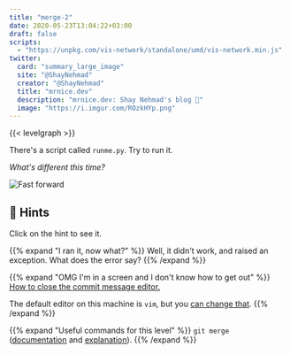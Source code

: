 ```yaml
---
title: "merge-2"
date: 2020-05-23T13:04:22+03:00
draft: false
scripts: 
  - "https://unpkg.com/vis-network/standalone/umd/vis-network.min.js"
twitter:
  card: "summary_large_image"
  site: "@ShayNehmad"
  creator: "@ShayNehmad"
  title: "mrnice.dev"
  description: "mrnice.dev: Shay Nehmad's blog 🧔"
  image: "https://i.imgur.com/ROzkHYp.png"
---
```


{{< levelgraph >}}

There's a script called `runme.py`. Try to run it.

*What's different this time?*

![Fast forward](https://media.giphy.com/media/xT5LMGz9PXEzZqvKmI/giphy.gif "Fast forward")

## 🧩 Hints

Click on the hint to see it.

{{% expand "I ran it, now what?" %}}
Well, it didn't work, and raised an exception. What does the error say?
{{% /expand %}}

{{% expand "OMG I'm in a screen and I don't know how to get out" %}}
[How to close the commit message editor.](https://stackoverflow.com/q/13239368/4119906)

The default editor on this machine is `vim`, but you [can change that](https://git-scm.com/book/en/v2/Customizing-Git-Git-Configuration#_core_editor).
{{% /expand %}}

{{% expand "Useful commands for this level" %}}
`git merge` ([documentation](https://git-scm.com/docs/git-merge) and [explanation](https://git-scm.com/book/en/v2/Git-Branching-Basic-Branching-and-Merging)).
{{% /expand %}}
